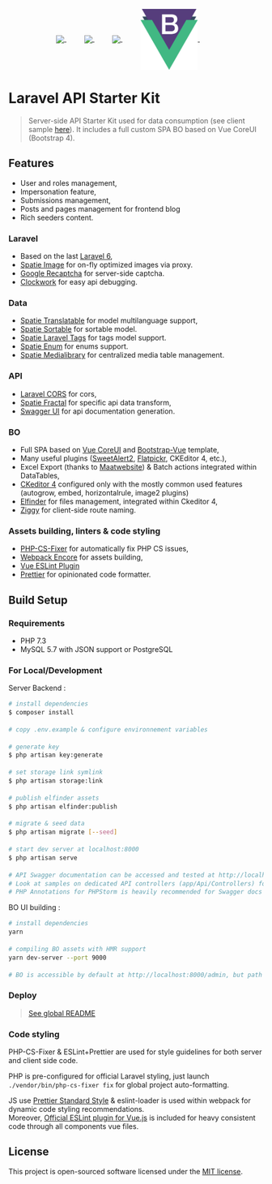 <p align="center">
<a href="https://laravel.com/" target="_blank">
<img align="center" height="120" src="https://cdn.worldvectorlogo.com/logos/laravel-2.svg"/>
</a>
&nbsp;&nbsp;&nbsp;&nbsp;&nbsp;&nbsp;&nbsp;&nbsp;
<a href="https://swagger.io/" target="_blank">
<img align="center" height="120" src="https://seeklogo.com/images/S/swagger-logo-A49F73BAF4-seeklogo.com.png"/>
</a>
&nbsp;&nbsp;&nbsp;&nbsp;&nbsp;&nbsp;&nbsp;&nbsp;
<a href="https://coreui.io/vue/" target="_blank">
<img align="center" height="140" src="https://avatars1.githubusercontent.com/u/36859861"/>
</a>
&nbsp;&nbsp;&nbsp;&nbsp;&nbsp;&nbsp;&nbsp;&nbsp;
<a href="https://bootstrap-vue.js.org/" target="_blank">
<img align="center" height="120" src="https://raw.githubusercontent.com/bootstrap-vue/bootstrap-vue/dev/static/logo.png">
</a>
&nbsp;&nbsp;&nbsp;&nbsp;&nbsp;&nbsp;&nbsp;&nbsp;
</p>

# Laravel API Starter Kit

> Server-side API Starter Kit used for data consumption (see client sample [here](../client/README.md)). It includes a full custom SPA BO based on Vue CoreUI (Bootstrap 4).

## Features

* User and roles management,
* Impersonation feature,
* Submissions management,
* Posts and pages management for frontend blog
* Rich seeders content.

### Laravel

* Based on the last [Laravel 6](https://laravel.com/),
* [Spatie Image](https://github.com/spatie/image) for on-fly optimized images via proxy.
* [Google Recaptcha](https://github.com/google/recaptcha) for server-side captcha.
* [Clockwork](https://github.com/itsgoingd/clockwork) for easy api debugging.

### Data

* [Spatie Translatable](https://github.com/spatie/laravel-translatable) for model multilanguage support,
* [Spatie Sortable](https://github.com/spatie/eloquent-sortable) for sortable model.
* [Spatie Laravel Tags](https://github.com/spatie/laravel-tags) for tags model support.
* [Spatie Enum](https://github.com/spatie/enum) for enums support.
* [Spatie Medialibrary](https://github.com/spatie/laravel-medialibrary) for centralized media table management.

### API

* [Laravel CORS](https://github.com/barryvdh/laravel-cors) for cors,
* [Spatie Fractal](https://github.com/spatie/laravel-fractal) for specific api data transform,
* [Swagger UI](https://github.com/darkaonline/l5-swagger) for api documentation generation.

### BO

* Full SPA based on [Vue CoreUI](https://github.com/coreui/coreui-free-vue-admin-template) and [Bootstrap-Vue](https://bootstrap-vue.js.org) template,
* Many useful plugins ([SweetAlert2](https://limonte.github.io/sweetalert2/), [Flatpickr](https://chmln.github.io/flatpickr/), CKEditor 4, etc.),
* Excel Export (thanks to [Maatwebsite](https://github.com/Maatwebsite/Laravel-Excel)) & Batch actions integrated within DataTables,
* [CKeditor 4](https://ckeditor.com/ckeditor-4/) configured only with the mostly common used features (autogrow, embed, horizontalrule, image2 plugins)
* [Elfinder](barryvdh/laravel-elfinder) for files management, integrated within Ckeditor 4,
* [Ziggy](https://github.com/tightenco/ziggy) for client-side route naming.

### Assets building, linters & code styling

* [PHP-CS-Fixer](https://github.com/FriendsOfPHP/PHP-CS-Fixer) for automatically fix PHP CS issues,
* [Webpack Encore](https://github.com/symfony/webpack-encore) for assets building,
* [Vue ESLint Plugin](https://github.com/vuejs/eslint-plugin-vue)
* [Prettier](https://github.com/prettier/prettier) for opinionated code formatter.

## Build Setup

### Requirements

* PHP 7.3
* MySQL 5.7 with JSON support or PostgreSQL

### For Local/Development

Server Backend :

``` bash
# install dependencies
$ composer install

# copy .env.example & configure environnement variables

# generate key
$ php artisan key:generate

# set storage link symlink
$ php artisan storage:link

# publish elfinder assets
$ php artisan elfinder:publish

# migrate & seed data
$ php artisan migrate [--seed]

# start dev server at localhost:8000
$ php artisan serve

# API Swagger documentation can be accessed and tested at http://localhost:8000/api/documentation
# Look at samples on dedicated API controllers (app/Api/Controllers) for enpoints and transformers (app/Transformers) for models in order to know how to build it
# PHP Annotations for PHPStorm is heavily recommended for Swagger docs autocompletion
```

BO UI building :

``` bash
# install dependencies
yarn

# compiling BO assets with HMR support
yarn dev-server --port 9000

# BO is accessible by default at http://localhost:8000/admin, but path can be customized via APP_ADMIN_PATH environment variable
```

### Deploy

> [See global README](../../../#deploy)

### Code styling

PHP-CS-Fixer & ESLint+Prettier are used for style guidelines for both server and client side code.

PHP is pre-configured for official Laravel styling, just launch `./vendor/bin/php-cs-fixer fix` for global project auto-formatting.

JS use [Prettier Standard Style](https://github.com/prettier/prettier/) & eslint-loader is used within webpack for dynamic code styling recommendations.  
Moreover, [Official ESLint plugin for Vue.js](https://github.com/vuejs/eslint-plugin-vue) is included for heavy consistent code through all components vue files.

## License

This project is open-sourced software licensed under the [MIT license](https://adr1enbe4udou1n.mit-license.org).
